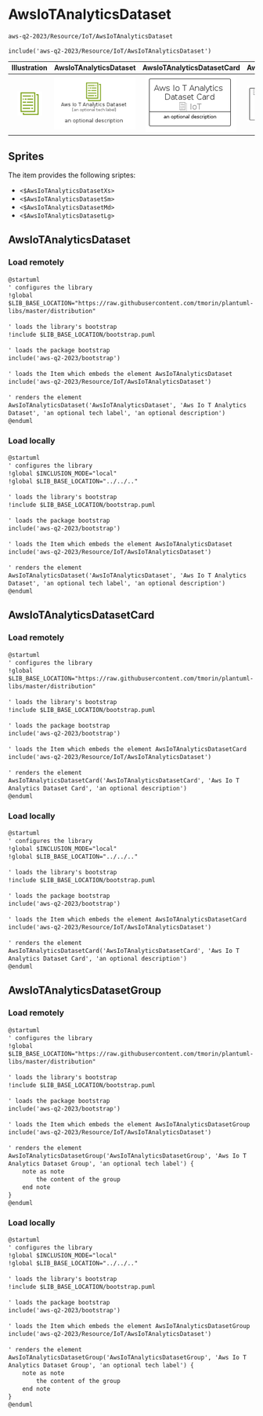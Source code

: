 # AwsIoTAnalyticsDataset


```text
aws-q2-2023/Resource/IoT/AwsIoTAnalyticsDataset
```

```text
include('aws-q2-2023/Resource/IoT/AwsIoTAnalyticsDataset')
```



| Illustration | AwsIoTAnalyticsDataset | AwsIoTAnalyticsDatasetCard | AwsIoTAnalyticsDatasetGroup |
| :---: | :---: | :---: | :---: |
| ![illustration for Illustration](../../../aws-q2-2023/Resource/IoT/AwsIoTAnalyticsDataset.png) | ![illustration for AwsIoTAnalyticsDataset](../../../aws-q2-2023/Resource/IoT/AwsIoTAnalyticsDataset.Local.png) | ![illustration for AwsIoTAnalyticsDatasetCard](../../../aws-q2-2023/Resource/IoT/AwsIoTAnalyticsDatasetCard.Local.png) | ![illustration for AwsIoTAnalyticsDatasetGroup](../../../aws-q2-2023/Resource/IoT/AwsIoTAnalyticsDatasetGroup.Local.png) |



## Sprites
The item provides the following sriptes:

- `<$AwsIoTAnalyticsDatasetXs>`
- `<$AwsIoTAnalyticsDatasetSm>`
- `<$AwsIoTAnalyticsDatasetMd>`
- `<$AwsIoTAnalyticsDatasetLg>`





## AwsIoTAnalyticsDataset

### Load remotely
```plantuml
@startuml
' configures the library
!global $LIB_BASE_LOCATION="https://raw.githubusercontent.com/tmorin/plantuml-libs/master/distribution"

' loads the library's bootstrap
!include $LIB_BASE_LOCATION/bootstrap.puml

' loads the package bootstrap
include('aws-q2-2023/bootstrap')

' loads the Item which embeds the element AwsIoTAnalyticsDataset
include('aws-q2-2023/Resource/IoT/AwsIoTAnalyticsDataset')

' renders the element
AwsIoTAnalyticsDataset('AwsIoTAnalyticsDataset', 'Aws Io T Analytics Dataset', 'an optional tech label', 'an optional description')
@enduml
```

### Load locally
```plantuml
@startuml
' configures the library
!global $INCLUSION_MODE="local"
!global $LIB_BASE_LOCATION="../../.."

' loads the library's bootstrap
!include $LIB_BASE_LOCATION/bootstrap.puml

' loads the package bootstrap
include('aws-q2-2023/bootstrap')

' loads the Item which embeds the element AwsIoTAnalyticsDataset
include('aws-q2-2023/Resource/IoT/AwsIoTAnalyticsDataset')

' renders the element
AwsIoTAnalyticsDataset('AwsIoTAnalyticsDataset', 'Aws Io T Analytics Dataset', 'an optional tech label', 'an optional description')
@enduml
```

## AwsIoTAnalyticsDatasetCard

### Load remotely
```plantuml
@startuml
' configures the library
!global $LIB_BASE_LOCATION="https://raw.githubusercontent.com/tmorin/plantuml-libs/master/distribution"

' loads the library's bootstrap
!include $LIB_BASE_LOCATION/bootstrap.puml

' loads the package bootstrap
include('aws-q2-2023/bootstrap')

' loads the Item which embeds the element AwsIoTAnalyticsDatasetCard
include('aws-q2-2023/Resource/IoT/AwsIoTAnalyticsDataset')

' renders the element
AwsIoTAnalyticsDatasetCard('AwsIoTAnalyticsDatasetCard', 'Aws Io T Analytics Dataset Card', 'an optional description')
@enduml
```

### Load locally
```plantuml
@startuml
' configures the library
!global $INCLUSION_MODE="local"
!global $LIB_BASE_LOCATION="../../.."

' loads the library's bootstrap
!include $LIB_BASE_LOCATION/bootstrap.puml

' loads the package bootstrap
include('aws-q2-2023/bootstrap')

' loads the Item which embeds the element AwsIoTAnalyticsDatasetCard
include('aws-q2-2023/Resource/IoT/AwsIoTAnalyticsDataset')

' renders the element
AwsIoTAnalyticsDatasetCard('AwsIoTAnalyticsDatasetCard', 'Aws Io T Analytics Dataset Card', 'an optional description')
@enduml
```

## AwsIoTAnalyticsDatasetGroup

### Load remotely
```plantuml
@startuml
' configures the library
!global $LIB_BASE_LOCATION="https://raw.githubusercontent.com/tmorin/plantuml-libs/master/distribution"

' loads the library's bootstrap
!include $LIB_BASE_LOCATION/bootstrap.puml

' loads the package bootstrap
include('aws-q2-2023/bootstrap')

' loads the Item which embeds the element AwsIoTAnalyticsDatasetGroup
include('aws-q2-2023/Resource/IoT/AwsIoTAnalyticsDataset')

' renders the element
AwsIoTAnalyticsDatasetGroup('AwsIoTAnalyticsDatasetGroup', 'Aws Io T Analytics Dataset Group', 'an optional tech label') {
    note as note
        the content of the group
    end note
}
@enduml
```

### Load locally
```plantuml
@startuml
' configures the library
!global $INCLUSION_MODE="local"
!global $LIB_BASE_LOCATION="../../.."

' loads the library's bootstrap
!include $LIB_BASE_LOCATION/bootstrap.puml

' loads the package bootstrap
include('aws-q2-2023/bootstrap')

' loads the Item which embeds the element AwsIoTAnalyticsDatasetGroup
include('aws-q2-2023/Resource/IoT/AwsIoTAnalyticsDataset')

' renders the element
AwsIoTAnalyticsDatasetGroup('AwsIoTAnalyticsDatasetGroup', 'Aws Io T Analytics Dataset Group', 'an optional tech label') {
    note as note
        the content of the group
    end note
}
@enduml
```

